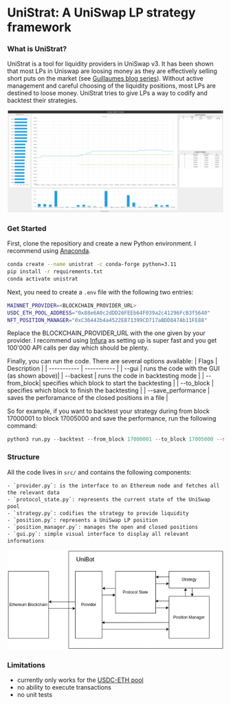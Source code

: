 # UniStrat: A UniSwap LP strategy framework

### What is UniStrat?

UniStrat is a tool for liquidity providers in UniSwap v3. It has been shown that most LPs in Uniswap are loosing money as they are effectively selling short puts on the market (see [Guillaumes blog series](https://lambert-guillaume.medium.com/uniswap-v3-lp-tokens-as-perpetual-put-and-call-options-5b66219db827)).
Without active management and careful choosing of the liquidity positions, most LPs are destined to loose money. UniStrat tries to give LPs a way to codify and backtest their strategies.

![GUI](./gui.png)

### Get Started

First, clone the repositiory and create a new Python environment. I recommend using [Anaconda](https://www.anaconda.com/).
```bash
conda create --name unistrat -c conda-forge python=3.11
pip install -r requirements.txt
conda activate unistrat
```

Next, you need to create a `.env` file with the following two entries:
```bash
MAINNET_PROVIDER=<BLOCKCHAIN_PROVIDER_URL>
USDC_ETH_POOL_ADDRESS="0x88e6A0c2dDD26FEEb64F039a2c41296FcB3f5640"
NFT_POSITION_MANAGER="0xC36442b4a4522E871399CD717aBDD847Ab11FE88"

```
Replace the BLOCKCHAIN_PROVIDER_URL with the one given by your provider. I recommend using [Infura](https://www.infura.io/) as setting up is super fast and you get 100'000 API calls per day which should be plenty.

Finally, you can run the code. There are several options available:
| Flags      | Description |
| ----------- | ----------- |
| --gui       | runs the code with the GUI (as shown above)|
| --backest   | runs the code in backtesting mode |
| --from_block| specifies which block to start the backtesting |
| --to_block  | specifies which block to finish the backtesting |
| --save_performance  | saves the perforamance of the closed positions in a file |

So for example, if you want to backtest your strategy during from block 17000001 to block 17005000 and save the performance, run the following command:
```python
python3 run.py --backtest --from_block 17000001 --to_block 17005000 --save_performance performance_17000001_17005000
```

### Structure

All the code lives in `src/` and contains the following components:

    - `provider.py`: is the interface to an Ethereum node and fetches all the relevant data
    - `protocol_state.py`: represents the current state of the UniSwap pool
    - `strategy.py`: codifies the strategy to provide liquidity
    - `position.py`: represents a UniSwap LP position
    - `position_manager.py`: manages the open and closed positions
    - `gui.py`: simple visual interface to display all relevant informations


![Structure](./structure.png)

### Limitations

- currently only works for the [USDC-ETH pool](https://etherscan.io/address/0x88e6a0c2ddd26feeb64f039a2c41296fcb3f5640#events)
- no ability to execute transactions
- no unit tests
